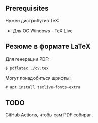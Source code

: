 ## Prerequisites

Нужен дистрибутив TeX:
* Для ОС Windows - TeX Live

## Резюме в формате LaTeX
Для генерации PDF:
```
$ pdflatex ./cv.tex
```
Могут понадобиться шрифты:<br />
```
# apt install texlive-fonts-extra
``` 

## TODO
GitHub Actions, чтобы сам PDF собирал.
